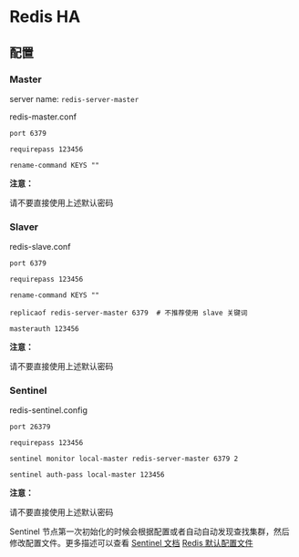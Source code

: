 # Redis HA

## 配置

### Master

server name: `redis-server-master`

redis-master.conf

```
port 6379

requirepass 123456

rename-command KEYS ""
```

**注意：**

请不要直接使用上述默认密码

### Slaver

redis-slave.conf

```
port 6379

requirepass 123456

rename-command KEYS ""

replicaof redis-server-master 6379  # 不推荐使用 slave 关键词

masterauth 123456
```

**注意：**

请不要直接使用上述默认密码

### Sentinel

redis-sentinel.config

```
port 26379

requirepass 123456

sentinel monitor local-master redis-server-master 6379 2

sentinel auth-pass local-master 123456
```

**注意：**

请不要直接使用上述默认密码

Sentinel 节点第一次初始化的时候会根据配置或者自动自动发现查找集群，然后修改配置文件。更多描述可以查看 [Sentinel 文档](https://redis.io/topics/sentinel) [Redis 默认配置文件](https://raw.githubusercontent.com/redis/redis/6.0/redis.conf)